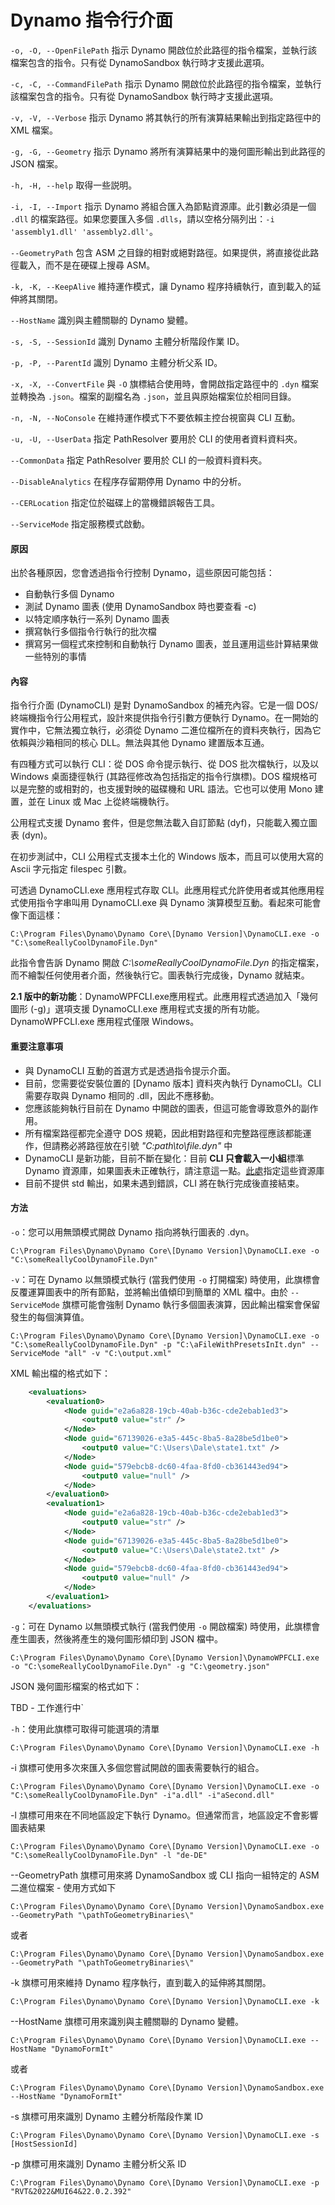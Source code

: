 # Dynamo 指令行介面

`-o, -O, --OpenFilePath` 指示 Dynamo 開啟位於此路徑的指令檔案，並執行該檔案包含的指令。只有從 DynamoSandbox 執行時才支援此選項。  

`-c, -C, --CommandFilePath` 指示 Dynamo 開啟位於此路徑的指令檔案，並執行該檔案包含的指令。只有從 DynamoSandbox 執行時才支援此選項。  

`-v, -V, --Verbose` 指示 Dynamo 將其執行的所有演算結果輸出到指定路徑中的 XML 檔案。  

`-g, -G, --Geometry` 指示 Dynamo 將所有演算結果中的幾何圖形輸出到此路徑的 JSON 檔案。  

`-h, -H, --help` 取得一些説明。  

`-i, -I, --Import` 指示 Dynamo 將組合匯入為節點資源庫。此引數必須是一個 `.dll` 的檔案路徑。如果您要匯入多個 `.dlls`，請以空格分隔列出：`-i 'assembly1.dll' 'assembly2.dll'`。  

`--GeometryPath` 包含 ASM 之目錄的相對或絕對路徑。如果提供，將直接從此路徑載入，而不是在硬碟上搜尋 ASM。  

`-k, -K, --KeepAlive` 維持運作模式，讓 Dynamo 程序持續執行，直到載入的延伸將其關閉。  

`--HostName` 識別與主體關聯的 Dynamo 變體。  

`-s, -S, --SessionId` 識別 Dynamo 主體分析階段作業 ID。  

`-p, -P, --ParentId` 識別 Dynamo 主體分析父系 ID。  

`-x, -X, --ConvertFile` 與 `-O` 旗標結合使用時，會開啟指定路徑中的 `.dyn` 檔案並轉換為 `.json`。檔案的副檔名為 `.json`，並且與原始檔案位於相同目錄。  

`-n, -N, --NoConsole` 在維持運作模式下不要依賴主控台視窗與 CLI 互動。  

`-u, -U, --UserData` 指定 PathResolver 要用於 CLI 的使用者資料資料夾。  

`--CommonData` 指定 PathResolver 要用於 CLI 的一般資料資料夾。  

`--DisableAnalytics` 在程序存留期停用 Dynamo 中的分析。  

`--CERLocation` 指定位於磁碟上的當機錯誤報告工具。  

`--ServiceMode` 指定服務模式啟動。  



#### 原因 
 出於各種原因，您會透過指令行控制 Dynamo，這些原因可能包括： 
 
 * 自動執行多個 Dynamo
 * 測試 Dynamo 圖表 (使用 DynamoSandbox 時也要查看 -c)
 * 以特定順序執行一系列 Dynamo 圖表
 * 撰寫執行多個指令行執行的批次檔
 * 撰寫另一個程式來控制和自動執行 Dynamo 圖表，並且運用這些計算結果做一些特別的事情

#### 內容
指令行介面 (DynamoCLI) 是對 DynamoSandbox 的補充內容。它是一個 DOS/終端機指令行公用程式，設計來提供指令行引數方便執行 Dynamo。在一開始的實作中，它無法獨立執行，必須從 Dynamo 二進位檔所在的資料夾執行，因為它依賴與沙箱相同的核心 DLL。無法與其他 Dynamo 建置版本互通。

有四種方式可以執行 CLI：從 DOS 命令提示執行、從 DOS 批次檔執行，以及以 Windows 桌面捷徑執行 (其路徑修改為包括指定的指令行旗標)。DOS 檔規格可以是完整的或相對的，也支援對映的磁碟機和 URL 語法。它也可以使用 Mono 建置，並在 Linux 或 Mac 上從終端機執行。

公用程式支援 Dynamo 套件，但是您無法載入自訂節點 (dyf)，只能載入獨立圖表 (dyn)。

在初步測試中，CLI 公用程式支援本土化的 Windows 版本，而且可以使用大寫的 Ascii 字元指定 filespec 引數。

可透過 DynamoCLI.exe 應用程式存取 CLI。此應用程式允許使用者或其他應用程式使用指令字串叫用 DynamoCLI.exe 與 Dynamo 演算模型互動。看起來可能會像下面這樣：
 
 `C:\Program Files\Dynamo\Dynamo Core\[Dynamo Version]\DynamoCLI.exe -o "C:\someReallyCoolDynamoFile.Dyn"`
 
此指令會告訴 Dynamo 開啟 *C:\\someReallyCoolDynamoFile.Dyn* 的指定檔案，而不繪製任何使用者介面，然後執行它。圖表執行完成後，Dynamo 就結束。 

**2.1 版中的新功能**：DynamoWPFCLI.exe應用程式。此應用程式透過加入「幾何圖形 (-g)」選項支援 DynamoCLI.exe 應用程式支援的所有功能。DynamoWPFCLI.exe 應用程式僅限 Windows。

#### 重要注意事項 

* 與 DynamoCLI 互動的首選方式是透過指令提示介面。
* 目前，您需要從安裝位置的 [Dynamo 版本] 資料夾內執行 DynamoCLI。CLI 需要存取與 Dynamo 相同的 .dll，因此不應移動。
* 您應該能夠執行目前在 Dynamo 中開啟的圖表，但這可能會導致意外的副作用。
* 所有檔案路徑都完全遵守 DOS 規範，因此相對路徑和完整路徑應該都能運作，但請務必將路徑放在引號 *"C:path\\to\\file.dyn"* 中 
* DynamoCLI 是新功能，目前不斷在變化：目前 **CLI 只會載入一小組**標準 Dynamo 資源庫，如果圖表未正確執行，請注意這一點。[此處](https://github.com/DynamoDS/Dynamo/blob/master/src/DynamoApplications/PathResolvers.cs#L28)指定這些資源庫 
* 目前不提供 std 輸出，如果未遇到錯誤，CLI 將在執行完成後直接結束。
 
#### 方法

`-o`：您可以用無頭模式開啟 Dynamo 指向將執行圖表的 .dyn。

`C:\Program Files\Dynamo\Dynamo Core\[Dynamo Version]\DynamoCLI.exe -o "C:\someReallyCoolDynamoFile.Dyn"`

`-v`：可在 Dynamo 以無頭模式執行 (當我們使用 `-o` 打開檔案) 時使用，此旗標會反覆運算圖表中的所有節點，並將輸出值傾印到簡單的 XML 檔中。由於 `--ServiceMode` 旗標可能會強制 Dynamo 執行多個圖表演算，因此輸出檔案會保留發生的每個演算值。

`C:\Program Files\Dynamo\Dynamo Core\[Dynamo Version]\DynamoCLI.exe -o "C:\someReallyCoolDynamoFile.Dyn" -p "C:\aFileWithPresetsInIt.dyn" --ServiceMode "all" -v "C:\output.xml"`

        
XML 輸出檔的格式如下：
``` XML
    <evaluations>
        <evaluation0>
            <Node guid="e2a6a828-19cb-40ab-b36c-cde2ebab1ed3">
                <output0 value="str" />
            </Node>
            <Node guid="67139026-e3a5-445c-8ba5-8a28be5d1be0">
                <output0 value="C:\Users\Dale\state1.txt" />
            </Node>
            <Node guid="579ebcb8-dc60-4faa-8fd0-cb361443ed94">
                <output0 value="null" />
            </Node>
        </evaluation0>
        <evaluation1>
            <Node guid="e2a6a828-19cb-40ab-b36c-cde2ebab1ed3">
                <output0 value="str" />
            </Node>
            <Node guid="67139026-e3a5-445c-8ba5-8a28be5d1be0">
                <output0 value="C:\Users\Dale\state2.txt" />
            </Node>
            <Node guid="579ebcb8-dc60-4faa-8fd0-cb361443ed94">
                <output0 value="null" />
            </Node>
        </evaluation1>
    </evaluations>
```
`-g`：可在 Dynamo 以無頭模式執行 (當我們使用 `-o` 開啟檔案) 時使用，此旗標會產生圖表，然後將產生的幾何圖形傾印到 JSON 檔中。 

`C:\Program Files\Dynamo\Dynamo Core\[Dynamo Version]\DynamoWPFCLI.exe -o "C:\someReallyCoolDynamoFile.Dyn" -g "C:\geometry.json"`
  
JSON 幾何圖形檔案的格式如下：

 TBD - 工作進行中\`

`-h`：使用此旗標可取得可能選項的清單

`C:\Program Files\Dynamo\Dynamo Core\[Dynamo Version]\DynamoCLI.exe -h`

-i 旗標可使用多次來匯入多個您嘗試開啟的圖表需要執行的組合。

`C:\Program Files\Dynamo\Dynamo Core\[Dynamo Version]\DynamoCLI.exe -o "C:\someReallyCoolDynamoFile.Dyn" -i"a.dll" -i"aSecond.dll"`

-l 旗標可用來在不同地區設定下執行 Dynamo。但通常而言，地區設定不會影響圖表結果

`C:\Program Files\Dynamo\Dynamo Core\[Dynamo Version]\DynamoCLI.exe -o "C:\someReallyCoolDynamoFile.Dyn" -l "de-DE"`

--GeometryPath 旗標可用來將 DynamoSandbox 或 CLI 指向一組特定的 ASM 二進位檔案 - 使用方式如下

`C:\Program Files\Dynamo\Dynamo Core\[Dynamo Version]\DynamoSandbox.exe --GeometryPath "\pathToGeometryBinaries\"`

或者

`C:\Program Files\Dynamo\Dynamo Core\[Dynamo Version]\DynamoSandbox.exe --GeometryPath "\pathToGeometryBinaries\"`

-k 旗標可用來維持 Dynamo 程序執行，直到載入的延伸將其關閉。

`C:\Program Files\Dynamo\Dynamo Core\[Dynamo Version]\DynamoCLI.exe -k`

--HostName 旗標可用來識別與主體關聯的 Dynamo 變體。

`C:\Program Files\Dynamo\Dynamo Core\[Dynamo Version]\DynamoCLI.exe --HostName "DynamoFormIt"`

或者

`C:\Program Files\Dynamo\Dynamo Core\[Dynamo Version]\DynamoSandbox.exe --HostName "DynamoFormIt"`

-s 旗標可用來識別 Dynamo 主體分析階段作業 ID

`C:\Program Files\Dynamo\Dynamo Core\[Dynamo Version]\DynamoCLI.exe -s [HostSessionId]`

-p 旗標可用來識別 Dynamo 主體分析父系 ID

`C:\Program Files\Dynamo\Dynamo Core\[Dynamo Version]\DynamoCLI.exe -p "RVT&2022&MUI64&22.0.2.392"`
